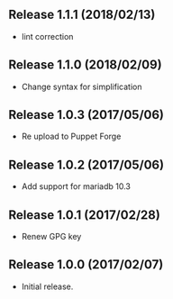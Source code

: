 Release 1.1.1 (2018/02/13)
---

- lint correction

Release 1.1.0 (2018/02/09)
---

- Change syntax for simplification

Release 1.0.3 (2017/05/06)
---

- Re upload to Puppet Forge

Release 1.0.2 (2017/05/06)
---

- Add support for mariadb 10.3

Release 1.0.1 (2017/02/28)
---

- Renew GPG key

Release 1.0.0 (2017/02/07)
---

- Initial release.

